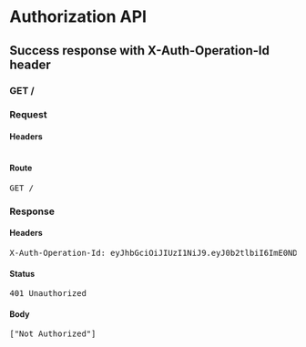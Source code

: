 # Authorization API

## Success response with X-Auth-Operation-Id header

### GET /
### Request

#### Headers

<pre></pre>

#### Route

<pre>GET /</pre>


### Response


#### Headers

<pre>X-Auth-Operation-Id: eyJhbGciOiJIUzI1NiJ9.eyJ0b2tlbiI6ImE0NDFhYTA0LWM4ZGQtNDQ2Zi1iYzllLWUxNGRiMjhiZjUyYyIsImV4cCI6MTU3OTAxODc0OH0.vbtn7gZVp8tbecRL4R3qUvMCnlzMrvJyIAUhgtRCRs0</pre>

#### Status

<pre>401 Unauthorized</pre>

#### Body

<pre>["Not Authorized"]</pre>
